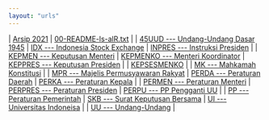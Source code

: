 ```yaml
---
layout: "urls"
---
```


| [Arsip 2021](https://uuppri.github.io/2021/) | [00-README-ls-alR.txt](00-README-ls-alR.txt) |
| [45UUD --- Undang-Undang Dasar 1945](45UUD/) | [IDX --- Indonesia Stock Exchange](IDX/)     | [INPRES --- Instruksi Presiden](INPRES/) |
| [KEPMEN --- Keputusan Menteri](KEPMEN/)      | [KEPMENKO --- Menteri Koordinator](KEPMENKO/) | [KEPPRES --- Keputusan Presiden](KEPPRES/)   | 
| [KEPSESMENKO](KEPSESMENKO/)   |
| [MK --- Mahkamah Konstitusi](MK/)        |
| [MPR --- Majelis Permusyawaran Rakyat](MPR/) | [PERDA --- Peraturan Daerah](PERDA/)         | [PERKA --- Peraturan Kepala](PERKA/)     |
| [PERMEN --- Peraturan Menteri](PERMEN/)      | [PERPRES --- Peraturan Presiden](PERPRES/)   | [PERPU --- PP Pengganti UU](PERPU/) |
| [PP --- Peraturan Pemerintah](PP/)           | [SKB --- Surat Keputusan Bersama](SKB/)      | [UI --- Universitas Indoneisa](UI/)      |
| [UU --- Undang-Undang](UU/)                  |

